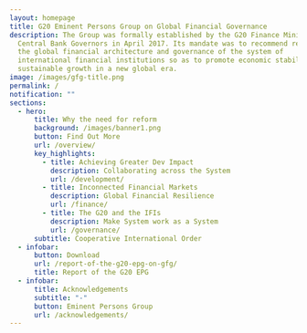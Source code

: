 ```yaml
---
layout: homepage
title: G20 Eminent Persons Group on Global Financial Governance
description: The Group was formally established by the G20 Finance Ministers and
  Central Bank Governors in April 2017. Its mandate was to recommend reforms to
  the global financial architecture and governance of the system of
  international financial institutions so as to promote economic stability and
  sustainable growth in a new global era.
image: /images/gfg-title.png
permalink: /
notification: ""
sections:
  - hero:
      title: Why the need for reform
      background: /images/banner1.png
      button: Find Out More
      url: /overview/
      key_highlights:
        - title: Achieving Greater Dev Impact
          description: Collaborating across the System
          url: /development/
        - title: Inconnected Financial Markets
          description: Global Financial Resilience
          url: /finance/
        - title: The G20 and the IFIs
          description: Make System work as a System
          url: /governance/
      subtitle: Cooperative International Order
  - infobar:
      button: Download
      url: /report-of-the-g20-epg-on-gfg/
      title: Report of the G20 EPG
  - infobar:
      title: Acknowledgements
      subtitle: "-"
      button: Eminent Persons Group
      url: /acknowledgements/
---
```

